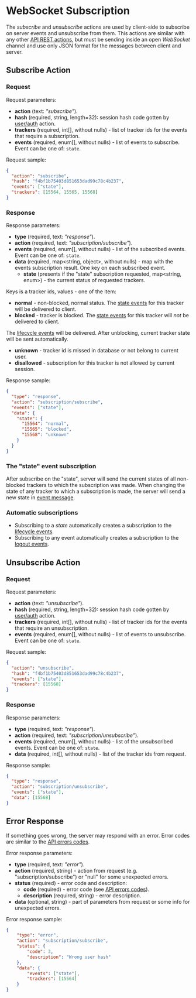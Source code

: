# WebSocket Subscription

The _subscribe_ and _unsubscribe_ actions are used by client-side to subscribe on server 
events and unsubscribe from them. 
This actions are similar with any other [API REST actions](../getting-started.md), 
but must be sending inside an open _WebSocket_ channel and use only JSON format for the 
messages between client and server.

## Subscribe Action

### Request

Request parameters:

* __action__ (text: _"subscribe"_).
* __hash__ (required, string, length=32): session hash code gotten by [user/auth](../resources/commons/user/user.md#auth) action.
* __trackers__ (required, int[], without nulls) - list of tracker ids for the events that require a subscription.
* __events__ (required, enum[], without nulls) - list of events to subscribe. Event can be one of: `state`.

Request sample: 
```json
{
  "action": "subscribe",
  "hash": "f4bf1b75403d851653dad99c78c4b237",
  "events": ["state"],
  "trackers": [15564, 15565, 15568]
}
```

### Response
Response parameters:

* __type__ (required, text: _"response"_).
* __action__ (required, text: _"subscription/subscribe"_).
* __events__ (required, enum[], without nulls) - list of the subscribed events. Event can be one of: `state`.
* __data__ (required, map<string, object>, without nulls) - map with the events subscription result. One key on each subscribed event.
  * __state__ (presents if the "state" subscription requested, map<string, enum>) - the current status of requested trackers.

Keys is a tracker ids, values - one of the item:

* __normal__ - non-blocked, normal status. The [state events](./events.md#state-event) for this
  tracker will be delivered to client.
* __blocked__ - tracker is blocked. The [state events](./events.md#state-event) for this tracker 
  will *not* be delivered to client. 

The [lifecycle events](./events.md#lifecycle-event) will be delivered. After unblocking, 
current tracker state will be sent automatically.

* __unknown__ - tracker id is missed in database or not belong to current user.  
* __disallowed__ - subscription for this tracker is not allowed by current session.
   

Response sample:
```json
{
  "type": "response",
  "action": "subscription/subscribe",
  "events": ["state"],
  "data": {
    "state": {
      "15564": "normal",
      "15565": "blocked",
      "15568": "unknown"
    }
  }
}
```

### The "state" event subscription

After subscribe on the "state", server will send the current states of all non-blocked trackers to 
which the subscription was made.
When changing the state of any tracker to which a subscription is made, the server will 
send a new state in [event message](./events.md#state-event).

### Automatic subscriptions

- Subscribing to a _state_ automatically creates a subscription to the [lifecycle events](./events.md#state-event).
- Subscribing to any event automatically creates a subscription to the [logout events](./events.md#logout-event).

## Unsubscribe Action
### Request
Request parameters:

* __action__ (text: _"unsubscribe"_).
* __hash__ (required, string, length=32): session hash code gotten by [user/auth](../resources/commons/user/user.md#auth) action.
* __trackers__ (required, int[], without nulls) - list of tracker ids for the events that require an unsubscription.
* __events__ (required, enum[], without nulls) - list of events to unsubscribe. Event can be one of: `state`.

Request sample:
```json
{
  "action": "unsubscribe",
  "hash": "f4bf1b75403d851653dad99c78c4b237",
  "events": ["state"],
  "trackers": [15568]
}
```

### Response

Response parameters:

* __type__ (required, text: _"response"_).
* __action__ (required, text: _"subscription/unsubscribe"_).
* __events__ (required, enum[], without nulls) - list of the unsubscribed events. Event can be one of: `state`.
* __data__ (required, int[], without nulls) - list of the tracker ids from request.

Response sample:
```json
{
  "type": "response",
  "action": "subscription/unsubscribe",
  "events": ["state"],
  "data": [15568]
}
```


## Error Response

If something goes wrong, the server may respond with an error.
Error codes are similar to the [API errors codes](../getting-started.md#error-codes).

Error response parameters:

* __type__ (required, text: _"error"_).
* __action__ (required, string) - action from request (e.g. "subscription/subscribe") or "null" for some unexpected errors.
* __status__ (required) - error code and description:
  * __code__ (required) - error code (see [API errors codes](../getting-started.md#error-codes)).
  * __description__ (required, string) - error description.
* __data__ (optional, string) - part of parameters from request or some info for unexpected errors.

Error response sample:
```json
{
    "type": "error",
    "action": "subscription/subscribe",
    "status": {
        "code": 3,
        "description": "Wrong user hash"
    },
    "data": {
        "events": ["state"],
        "trackers": [15564]
    }
}
```

